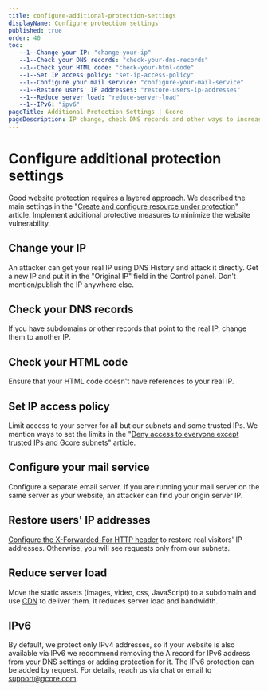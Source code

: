 ```yaml
---
title: configure-additional-protection-settings
displayName: Configure protection settings
published: true
order: 40
toc:
   --1--Change your IP: "change-your-ip"
   --1--Check your DNS records: "check-your-dns-records"
   --1--Check your HTML code: "check-your-html-code"
   --1--Set IP access policy: "set-ip-access-policy"
   --1--Configure your mail service: "configure-your-mail-service"
   --1--Restore users' IP addresses: "restore-users-ip-addresses"
   --1--Reduce server load: "reduce-server-load"
   --1--IPv6: "ipv6"
pageTitle: Additional Protection Settings | Gcore
pageDescription: IP change, check DNS records and other ways to increase protection for your resource.
---
```

# Configure additional protection settings

Good website protection requires a layered approach. We described the main settings in the "<a href="https://gcore.com/docs/web-security/create-and-configure-a-protected-resource" target="_blank">Create and configure resource under protection</a>" article. Implement additional protective measures to minimize the website vulnerability.

## Change your IP

An attacker can get your real IP using DNS History and attack it directly. Get a new IP and put it in the "Original IP" field in the Control panel. Don't mention/publish the IP anywhere else.

## Check your DNS records

If you have subdomains or other records that point to the real IP, change them to another IP.

## Check your HTML code

Ensure that your HTML code doesn't have references to your real IP.

## Set IP access policy

Limit access to your server for all but our subnets and some trusted IPs. We mention ways to set the limits in the "<a href="https://gcore.com/docs/web-security/deny-access-to-everyone-except-trusted-ips-and-gcore-subnets" target="_blank">Deny access to everyone except trusted IPs and Gcore subnets</a>" article.

## Configure your mail service

Configure a separate email server. If you are running your mail server on the same server as your website, an attacker can find your origin server IP.

## Restore users' IP addresses

<a href="https://gcore.com/docs/web-security/get-an-actual-ip-addresses-of-visitors-from-the-x-forward-for-header" target="_blank">Configure the X-Forwarded-For HTTP header</a> to restore real visitors' IP addresses. Otherwise, you will see requests only from our subnets.

## Reduce server load

Move the static assets (images, video, css, JavaScript) to a subdomain and use <a href="https://gcore.com/docs/cdn/getting-started/create-a-cdn-resource/create-a-cdn-resource-for-only-static-files" target="_blank">CDN</a> to deliver them. It reduces server load and bandwidth. 

## IPv6

By default, we protect only IPv4 addresses, so if your website is also available via IPv6 we recommend removing the A record for IPv6 address from your DNS settings or adding protection for it. The IPv6 protection can be added by request. For details, reach us via chat or email to [support@gcore.com](mailto:support@gcore.com).